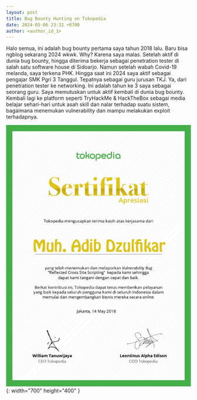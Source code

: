 ```yaml
---
layout: post
title: Bug Bounty Hunting on Tokopedia
date: 2024-05-06 23:32 +0700
author: <author_id_1>
---
```


Halo semua, ini adalah bug bounty pertama saya tahun 2018 lalu. Baru bisa ngblog sekarang 2024 wkwk. Why? Karena saya malas. Setelah aktif di dunia bug bounty, hingga diterima bekerja sebagai penetration tester di salah satu software house di Sidoarjo. Namun setelah wabah Covid-19 melanda, saya terkena PHK. Hingga saat ini 2024 saya aktif sebagai pengajar SMK Pgri 3 Tanggul. Tepatnya sebagai guru jurusan TKJ. Ya, dari penetration tester ke networking. Ini adalah tahun ke 3 saya sebagai seorang guru. Saya memutuskan untuk aktif kembali di dunia bug bounty. Kembali lagi ke platform seperti TryHackMe & HackTheBox sebagai media belajar sehari-hari untuk asah skill dan nalar terhadap suatu sistem, bagaimana menemukan vulnerability dan mampu melakukan exploit terhadapnya.

![Sertifikat Tokopedia](/assets/img/cert.jpg){: width="700" height="400" }
